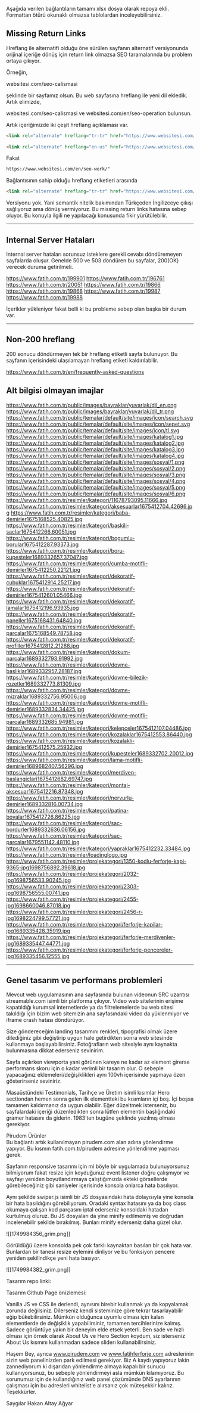 
Aşağıda verilen bağlantıların tamamı xlsx dosya olarak repoya ekli. Formattan ötürü okunaklı olmazsa tablolardan inceleyebilirsiniz.
## Missing Return Links
Hreflang ile alternatifi olduğu öne sürülen sayfanın alternatif versiyonunda orijinal içeriğe dönüş için return link olmazsa SEO taramalarında bu problem ortaya çıkıyor.

Örneğin, 

websitesi.com/seo-calismasi

şeklinde bir sayfamız olsun. Bu web sayfasına hreflang ile yeni dil ekledik. Artık elimizde,

websitesi.com/seo-calismasi ve
websitesi.com/en/seo-operation bulunsun.

Artık içeriğimizde iki çeşit hreflang açıklaması var.

```html
<link rel="alternate" hreflang="tr-tr" href="https://www.websitesi.com/seo-calismasi/" />  
  
<link rel="alternate" hreflang="en-us" href="https://www.websitesi.com/en/seo-work/" />
```

Fakat 

```html
https://www.websitesi.com/en/seo-work/"
```

Bağlantısının sahip olduğu hreflang etiketleri arasında 

```html
<link rel="alternate" hreflang="tr-tr" href="https://www.websitesi.com/seo-calismasi/" />  
```

Versiyonu yok. Yani semantik nitelik bakımından Türkçeden İngilizceye çıkışı sağlıyoruz ama dönüş vermiyoruz. Bu missing return links hatasına sebep oluyor. Bu konuyla ilgili ne yapılacağı konusunda fikir yürütülebilir.


***

## Internal Server Hataları
Internal server hataları sorunsuz isteklere gerekli cevabı döndüremeyen sayfalarda oluşur.
Genelde 500 ve 503 döndüren bu sayfalar, 200(OK) verecek duruma getirilmeli. 

https://www.fatih.com.tr/199901
https://www.fatih.com.tr/196761
https://www.fatih.com.tr/20051
https://www.fatih.com.tr/19866
https://www.fatih.com.tr/19868
https://www.fatih.com.tr/19987
https://www.fatih.com.tr/19988

İçerikler yükleniyor fakat belli ki bu probleme sebep olan başka bir durum var.

***
## Non-200 hreflang
200 sonucu döndürmeyen tek bir hreflang etiketli sayfa bulunuyor. Bu sayfanın içerisindeki ulaşılamayan hreflang etiketi kaldırılabilir.

https://www.fatih.com.tr/en/frequently-asked-questions

## Alt bilgisi olmayan imajlar
https://www.fatih.com.tr/public/images/bayraklar/yuvarlak/dil_en.png
https://www.fatih.com.tr/public/images/bayraklar/yuvarlak/dil_tr.png
https://www.fatih.com.tr/public/temalar/default/site/images/icon/search.svg
https://www.fatih.com.tr/public/temalar/default/site/images/icon/sepet.svg
https://www.fatih.com.tr/public/temalar/default/site/images/icon/tl.svg
https://www.fatih.com.tr/public/temalar/default/site/images/katalog1.jpg
https://www.fatih.com.tr/public/temalar/default/site/images/katalog2.jpg
https://www.fatih.com.tr/public/temalar/default/site/images/katalog3.jpg
https://www.fatih.com.tr/public/temalar/default/site/images/katalog4.jpg
https://www.fatih.com.tr/public/temalar/default/site/images/sosyal/1.png
https://www.fatih.com.tr/public/temalar/default/site/images/sosyal/2.png
https://www.fatih.com.tr/public/temalar/default/site/images/sosyal/3.png
https://www.fatih.com.tr/public/temalar/default/site/images/sosyal/4.png
https://www.fatih.com.tr/public/temalar/default/site/images/sosyal/5.png
https://www.fatih.com.tr/public/temalar/default/site/images/sosyal/6.png
https://www.fatih.com.tr/resimler/kategori/11678793095.11666.jpg
https://www.fatih.com.tr/resimler/kategori/aksesuarlar1675412704.42696.jpg
https://www.fatih.com.tr/resimler/kategori/baba-demirler1675168525.40825.jpg
https://www.fatih.com.tr/resimler/kategori/baskili-saclar1675412266.60051.jpg
https://www.fatih.com.tr/resimler/kategori/bogumlu-borular1675412287.93373.jpg
https://www.fatih.com.tr/resimler/kategori/boru-kupesteler1689332657.37047.jpg
https://www.fatih.com.tr/resimler/kategori/cumba-motifli-demirler1675412250.22121.jpg
https://www.fatih.com.tr/resimler/kategori/dekoratif-cubuklar1675412914.25217.jpg
https://www.fatih.com.tr/resimler/kategori/dekoratif-demirler1675412601.05466.jpg
https://www.fatih.com.tr/resimler/kategori/dekoratif-lamalar1675412196.93935.jpg
https://www.fatih.com.tr/resimler/kategori/dekoratif-paneller1675168431.64840.jpg
https://www.fatih.com.tr/resimler/kategori/dekoratif-parcalar1675168549.78758.jpg
https://www.fatih.com.tr/resimler/kategori/dekoratif-profiller1675412812.21288.jpg
https://www.fatih.com.tr/resimler/kategori/dokum-parcalar1689332793.91992.jpg
https://www.fatih.com.tr/resimler/kategori/dovme-basliklar1689332957.28187.jpg
https://www.fatih.com.tr/resimler/kategori/dovme-bilezik-rozetler1689332773.81309.jpg
https://www.fatih.com.tr/resimler/kategori/dovme-mizraklar1689332756.95006.jpg
https://www.fatih.com.tr/resimler/kategori/dovme-motifli-demirler1689332834.34425.jpg
https://www.fatih.com.tr/resimler/kategori/dovme-motifli-parcalar1689332685.94981.jpg
https://www.fatih.com.tr/resimler/kategori/kelepceler1675412107.04486.jpg
https://www.fatih.com.tr/resimler/kategori/kozalaklar1675412553.86440.jpg
https://www.fatih.com.tr/resimler/kategori/kozalakli-demirler1675412575.25932.jpg
https://www.fatih.com.tr/resimler/kategori/kupesteler1689332702.20012.jpg
https://www.fatih.com.tr/resimler/kategori/lama-motifli-demirler1689682407.56296.jpg
https://www.fatih.com.tr/resimler/kategori/merdiven-baslangiclari1675412682.69747.jpg
https://www.fatih.com.tr/resimler/kategori/montaj-aksesuar1675412216.87348.jpg
https://www.fatih.com.tr/resimler/kategori/nervurlu-demirler1689332816.00734.jpg
https://www.fatih.com.tr/resimler/kategori/patina-boyalar1675412726.86225.jpg
https://www.fatih.com.tr/resimler/kategori/sac-bordurler1689332636.06156.jpg
https://www.fatih.com.tr/resimler/kategori/sac-parcalar1679551142.48110.jpg
https://www.fatih.com.tr/resimler/kategori/yapraklar1675412232.33484.jpg
https://www.fatih.com.tr/resimler/loadinglogo.jpg
https://www.fatih.com.tr/resimler/projekategori/1350-kodlu-ferforje-kapi-9365-jpg1698756892.39618.jpg
https://www.fatih.com.tr/resimler/projekategori/2032-jpg1698756533.90245.jpg
https://www.fatih.com.tr/resimler/projekategori/2303-jpg1698756555.00741.jpg
https://www.fatih.com.tr/resimler/projekategori/2455-jpg1698660046.87018.jpg
https://www.fatih.com.tr/resimler/projekategori/2456-r-jpg1698224799.57721.jpg
https://www.fatih.com.tr/resimler/projekategori/ferforje-kapilar-jpg1689335428.35919.jpg
https://www.fatih.com.tr/resimler/projekategori/ferforje-merdivenler-jpg1689335447.44771.jpg
https://www.fatih.com.tr/resimler/projekategori/ferforje-pencereler-jpg1689335456.12555.jpg
***

## Genel tasarım ve performans problemleri
Mevcut web uygulamasının ana sayfasında bulunan videonun SRC uzantısı streamable.com isimli bir platforma çıkıyor. Video web sitelerinin erişime kapatıldığı kurumsal internetlerde ya da filtrelemelerde bu web sitesi takıldığı için bizim web sitemizin ana sayfasındaki video da yüklenmiyor ve iframe crash hatası döndürüyor. 

Size göndereceğim landing tasarımını renkleri, tipografisi olmak üzere dilediğiniz gibi değiştirip uygun hale getirdikten sonra web sitesinde kullanmaya başlayabilirsiniz. Fotoğrafların web sitesiyle aynı kaynakta bulunmasına dikkat ederseniz sevinirim.

Sayfa açılırken viewporta yani görünen kareye ne kadar az element girerse performans skoru için o kadar verimli bir tasarım olur. O sebeple yapacağınız eklemeleri/değişiklikleri aynı 100vh içerisinde yapmaya özen gösterirseniz seviniriz.

Masaüstündeki Testimonials, Tarihçe ve Üretim isimli kısımlar Hero sectiondan hemen sonra gelen ilk elementteki bu kısımların içi boş. İçi boşsa tamamen kaldırmanız da uygun olabilir. Eğer düzeltmek isterseniz, bu sayfalardaki içeriği düzenledikten sonra lütfen elementin başlığındaki gramer hatasını da giderin. 1983’ten bugüne şeklinde yazılmış olması gerekiyor.

Pirudem Ürünler  
Bu bağlantı artık kullanılmayan pirudem.com alan adına yönlendirme yapıyor. Bu kısmın fatih.com.tr/pirudem adresine yönlendirme yapması gerek.

Sayfanın responsive tasarımı için mi böyle bir uygulamada bulunuyorsunuz bilmiyorum fakat resize için koyduğunuz event listener doğru çalışmıyor ve sayfayı yeniden boyutlandırmaya çalıştığımızda ekteki görsellerde görebileceğiniz gibi saniyeler içerisinde konsola onlarca hata basılıyor.  

Aynı şekilde swiper.js isimli bir JS dosyasındaki hata dolayısıyla yine konsola bir hata basıldığını görebiliyorum. Oradaki syntax hatasını ya da boş class okumaya çalışan kod parçasını iptal ederseniz konsoldaki hatadan kurtulmuş oluruz. Bu JS dosyaları da yine minify edilmemiş ve doğrudan incelenebilir şekilde bırakılmış. Bunları minify ederseniz daha güzel olur.

![[1749984356_grim.png]]

Görüldüğü üzere konsolda pek çok farklı kaynaktan basılan bir çok hata var. Bunlardan bir tanesi resize eylemini dinliyor ve bu fonksiyon pencere yeniden şekillndikçe yeni hata basıyor.

![[1749984382_grim.png]]

Tasarım repo linki:

Tasarım Github Page önizlemesi:

Vanilla JS ve CSS ile derlendi, aynısını birebir kullanmak ya da kopyalamak zorunda değilsiniz. Dilerseniz kendi sisteminize göre tekrar tasarlayabilir eğip bükebilirsiniz. Mümkün olduğunca uyumlu olması için kalan elementlerde de değişiklik yapabilirsiniz, tamamen tercihlerinize kalmış. Sadece görüntüye yakın bir deneyim elde etsek yeterli. Ben sade ve hızlı olması için örnek olarak About Us ve Hero Section koydum, siz isterseniz About Us kısmını kullanmadan sadece sliderı kullanabilirsiniz.

Haşem Bey, ayrıca www.pirudem.com ve www.fatihferforje.com adreslerinin sizin web panelinizden park edilmesi gerekiyor. Biz A kaydı yapıyoruz lakin zannediyorum ki dışarıdan yönlendirme almaya kapalı bir sunucu kullanıyorsunuz, bu sebeple yönlendirmeyi asla mümkün kılamıyoruz. Bu sorunumuz için de kullandığınız web panel çözümünde DNS ayarlarının çalışması için bu adresleri whitelist'e alırsanız çok müteşekkir kalırız. Teşekkürler.

Saygılar
Hakan Altay Ağyar